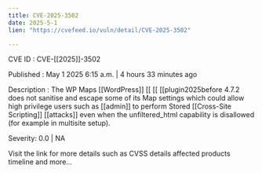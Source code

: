 ```yaml
---
title: CVE-2025-3502
date: 2025-5-1
lien: "https://cvefeed.io/vuln/detail/CVE-2025-3502"

---
```


CVE ID : CVE-[[2025]]-3502

Published :  May 1
2025
6:15 a.m. | 4 hours
33 minutes ago

Description : The WP Maps   [[WordPress]]  [[ [[ [[plugin2025before 4.7.2 does not sanitise and escape some of its Map settings
which could allow high privilege users such as  [[admin]] to perform Stored  [[Cross-Site Scripting]]  [[attacks]] even when the unfiltered_html capability is disallowed (for example in multisite setup).

Severity: 0.0 | NA

Visit the link for more details
such as CVSS details
affected products
timeline
and more...
